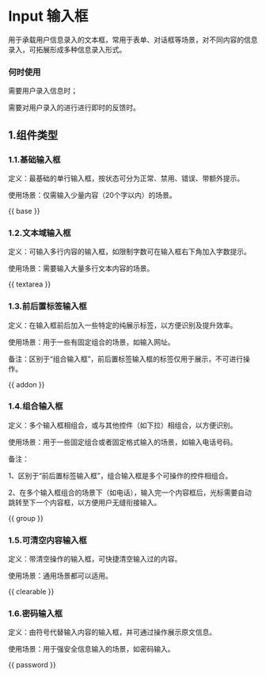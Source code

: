 # Input 输入框

用于承载用户信息录入的文本框，常用于表单、对话框等场景，对不同内容的信息录入，可拓展形成多种信息录入形式。

### 何时使用

需要用户录入信息时；

需要对用户录入的进行进行即时的反馈时。

## 1.组件类型

### 1.1.基础输入框

定义：最基础的单行输入框，按状态可分为正常、禁用、错误、带额外提示。

使用场景：仅需输入少量内容（20个字以内）的场景。

{{ base }}

### 1.2.文本域输入框

定义：可输入多行内容的输入框，如限制字数可在输入框右下角加入字数提示。

使用场景：需要输入大量多行文本内容的场景。

{{ textarea }}

### 1.3.前后置标签输入框

定义：在输入框前后加入一些特定的纯展示标签，以方便识别及提升效率。

使用场景：用于一些有固定组合的场景，如输入网址。

备注：区别于“组合输入框”，前后置标签输入框的标签仅用于展示，不可进行操作。

{{ addon }}

### 1.4.组合输入框

定义：多个输入框相组合，或与其他控件（如下拉）相组合，以方便识别。

使用场景：用于一些固定组合或者固定格式输入的场景，如输入电话号码。

备注：

1、区别于“前后置标签输入框”，组合输入框是多个可操作的控件相组合。

2、在多个输入框组合的场景下（如电话），输入完一个内容框后，光标需要自动跳转至下一个内容框，以方便用户无缝衔接输入。

{{ group }}

### 1.5.可清空内容输入框

定义：带清空操作的输入框，可快捷清空输入过的内容。

使用场景：通用场景都可以适用。

{{ clearable }}

### 1.6.密码输入框

定义：由符号代替输入内容的输入框，并可通过操作展示原文信息。

使用场景：用于强安全信息输入的场景，如密码输入。

{{ password }}
